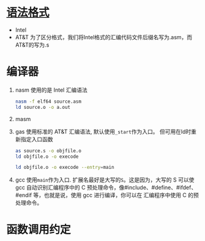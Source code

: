 # [语法格式](https://blog.csdn.net/zhaofuguang/article/details/18213507)
- Intel
- AT&T
为了区分格式，我们将Intel格式的汇编代码文件后缀名写为.asm，而AT&T的写为.s
 
# 编译器

1. nasm 
    使用的是 Intel 汇编语法
    ```bash 
    nasm -f elf64 source.asm
    ld source.o -o a.out
    ```

2. masm

3. gas 
    使用标准的 AT&T 汇编语法, 默认使用`_start`作为入口。
    但可用在ld时重新指定入口函数
    ```bash 
    as source.s -o objfile.o
    ld objfile.o -o execode

    ld objfile.o -o execode --entry=main
    ```
4. gcc
    使用`main`作为入口.
    扩展名最好是大写的`S`。这是因为，大写的 S 可以使 gcc 自动识别汇编程序中的 C 预处理命令，像#include、#define、#ifdef、 #endif 等，也就是说，使用 gcc 进行编译，你可以在 汇编程序中使用 C 的预处理命令。

# 函数调用约定
